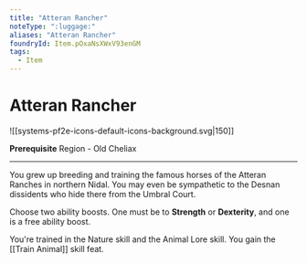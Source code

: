 ```yaml
---
title: "Atteran Rancher"
noteType: ":luggage:"
aliases: "Atteran Rancher"
foundryId: Item.pOxaNsXWxV93enGM
tags:
  - Item
---
```


# Atteran Rancher
![[systems-pf2e-icons-default-icons-background.svg|150]]

**Prerequisite** Region - Old Cheliax

* * *

You grew up breeding and training the famous horses of the Atteran Ranches in northern Nidal. You may even be sympathetic to the Desnan dissidents who hide there from the Umbral Court.

Choose two ability boosts. One must be to **Strength** or **Dexterity**, and one is a free ability boost.

You're trained in the Nature skill and the Animal Lore skill. You gain the [[Train Animal]] skill feat.
